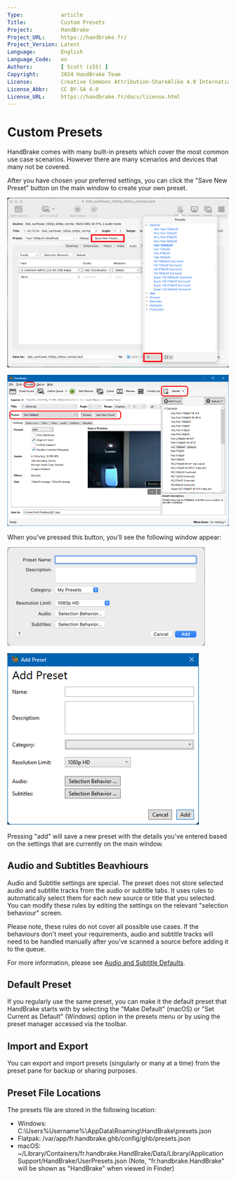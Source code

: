 ```yaml
---
Type:            article
Title:           Custom Presets
Project:         HandBrake
Project_URL:     https://handbrake.fr/
Project_Version: Latest
Language:        English
Language_Code:   en
Authors:         [ Scott (s55) ]
Copyright:       2024 HandBrake Team
License:         Creative Commons Attribution-ShareAlike 4.0 International
License_Abbr:    CC BY-SA 4.0
License_URL:     https://handbrake.fr/docs/license.html
---
```


Custom Presets
=============================

HandBrake comes with many built-in presets which cover the most common use case scenarios. However there are many scenarios and devices that many not be covered.

After you have chosen your preferred settings, you can click the "Save New Preset" button on the main window to create your own preset.

<!-- .system-linux -->
<!-- /.system-linux -->
<!-- .system-macos -->
![macOS Preset Controls](../../images/windows/preset-controls-mac-1.4.0.png "Preset Controls (macOS)")
<!-- /.system-macos -->
<!-- .system-windows -->
![Windows Preset Controls](../../images/windows/preset-controls-win-1.8.0.png "Preset Controls (Windows)")
<!-- /.system-windows -->

When you've pressed this button, you'll see the following window appear:

<!-- .system-macos -->
![macOS Add Preset](../../images/windows/add-preset-mac-1.4.0.png "Add Preset (macOS)")
<!-- /.system-macos -->
<!-- .system-windows -->
![Windows Add Prese](../../images/windows/add-preset-win-1.8.0.png "Add Preset (Windows)")
<!-- /.system-windows -->

Pressing "add" will save a new preset with the details you've entered based on the settings that are currently on the main window. 


## Audio and Subtitles Beavhiours 

Audio and Subtitle settings are special. The preset does not store selected audio and subtitle tracks from the audio or subtitle tabs. It uses rules to automatically select them for each new source or title that you selected.
You can modify these rules by editing the settings on the relevant "selection behaviour" screen.

Please note, these rules do not cover all possible use cases. If the behaviours don't meet your requirements, audio and subtitle tracks will need to be handled manually after you've scanned a source before adding it to the queue.

For more information, please see [Audio and Subtitle Defaults](../workflow/audio-subtitle-defaults.html).

## Default Preset

If you regularly use the same preset, you can make it the default preset that HandBrake starts with by selecting the "Make Default" (macOS) or "Set Current as Default" (Windows) option in the presets menu or by using the preset manager accessed via the toolbar.

## Import and Export

You can export and import presets (singularly or many at a time) from the preset pane for backup or sharing purposes. 

## Preset File Locations

The presets file are stored in the following location: 

- Windows: C:\Users\%Username%\AppData\Roaming\HandBrake\presets.json
- Flatpak: /var/app/fr.handbrake.ghb/config/ghb/presets.json
- macOS: ~/Library/Containers/fr.handbrake.HandBrake/Data/Library/Application Support/HandBrake/UserPresets.json (Note, "fr.handbrake.HandBrake" will be shown as "HandBrake" when viewed in Finder)
